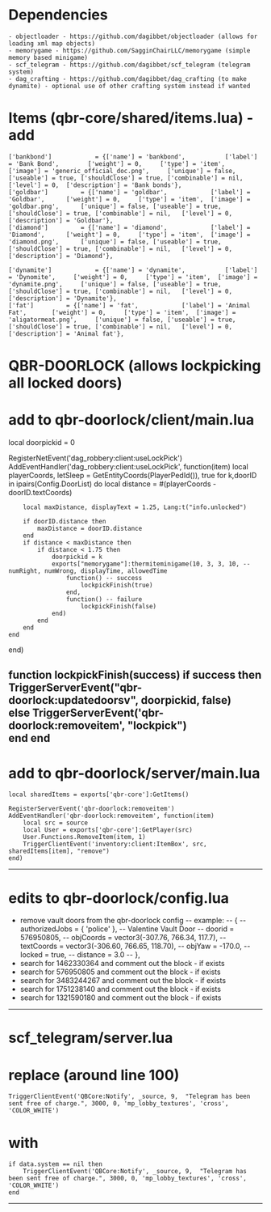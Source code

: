 # Dependencies
	- objectloader - https://github.com/dagibbet/objectloader (allows for loading xml map objects)
	- memorygame - https://github.com/SagginChairLLC/memorygame (simple memory based minigame)
	- scf_telegram - https://github.com/dagibbet/scf_telegram (telegram system)
	- dag_crafting - https://github.com/dagibbet/dag_crafting (to make dynamite) - optional use of other crafting system instead if wanted

# Items (qbr-core/shared/items.lua) - add

	['bankbond']			= {['name'] = 'bankbond',			['label'] = 'Bank Bond',		['weight'] = 0,		['type'] = 'item',	['image'] = 'generic_official_doc.png',		['unique'] = false,	['useable'] = true,	['shouldClose'] = true,	['combinable'] = nil,	['level'] = 0,	['description'] = 'Bank bonds'},
	['goldbar']			= {['name'] = 'goldbar',			['label'] = 'Goldbar',		['weight'] = 0,		['type'] = 'item',	['image'] = 'goldbar.png',		['unique'] = false,	['useable'] = true,	['shouldClose'] = true,	['combinable'] = nil,	['level'] = 0,	['description'] = 'Goldbar'},
	['diamond']			= {['name'] = 'diamond',			['label'] = 'Diamond',		['weight'] = 0,		['type'] = 'item',	['image'] = 'diamond.png',		['unique'] = false,	['useable'] = true,	['shouldClose'] = true,	['combinable'] = nil,	['level'] = 0,	['description'] = 'Diamond'},

	['dynamite']			= {['name'] = 'dynamite',			['label'] = 'Dynomite',		['weight'] = 0,		['type'] = 'item',	['image'] = 'dynamite.png',		['unique'] = false,	['useable'] = true,	['shouldClose'] = true,	['combinable'] = nil,	['level'] = 0,	['description'] = 'Dynamite'},
	['fat']			= {['name'] = 'fat',			['label'] = 'Animal Fat',		['weight'] = 0,		['type'] = 'item',	['image'] = 'aligatormeat.png',		['unique'] = false,	['useable'] = true,	['shouldClose'] = true,	['combinable'] = nil,	['level'] = 0,	['description'] = 'Animal fat'},


# QBR-DOORLOCK (allows lockpicking all locked doors)
# add to qbr-doorlock/client/main.lua

local doorpickid = 0

RegisterNetEvent('dag_robbery:client:useLockPick')
AddEventHandler('dag_robbery:client:useLockPick', function(item)
	local playerCoords, letSleep = GetEntityCoords(PlayerPedId()), true
	for k,doorID in ipairs(Config.DoorList) do
		local distance = #(playerCoords - doorID.textCoords)

		local maxDistance, displayText = 1.25, Lang:t("info.unlocked")

		if doorID.distance then
			maxDistance = doorID.distance
		end
		if distance < maxDistance then
			if distance < 1.75 then
				doorpickid = k
				exports["memorygame"]:thermiteminigame(10, 3, 3, 10, --numRight, numWrong, displayTime, allowedTime
					function() -- success
						lockpickFinish(true)
					end,
					function() -- failure
						lockpickFinish(false)
				end)
			end
		end
	end
end)


function lockpickFinish(success)
	if success then
		TriggerServerEvent("qbr-doorlock:updatedoorsv", doorpickid, false)	
	else
		TriggerServerEvent('qbr-doorlock:removeitem', "lockpick")        	
	end
end
----------------
# add to qbr-doorlock/server/main.lua

	local sharedItems = exports['qbr-core']:GetItems()

	RegisterServerEvent('qbr-doorlock:removeitem')
	AddEventHandler('qbr-doorlock:removeitem', function(item)
		local src = source
		local User = exports['qbr-core']:GetPlayer(src)
		User.Functions.RemoveItem(item, 1)
		TriggerClientEvent('inventory:client:ItemBox', src, sharedItems[item], "remove")
	end)

----------------
# edits to qbr-doorlock/config.lua
- remove vault doors from the qbr-doorlock config
	-- example: 
	-- {
	-- authorizedJobs = { 'police' }, -- Valentine Vault Door
	-- doorid = 576950805,
	-- objCoords  = vector3(-307.76, 766.34, 117.7),
	-- textCoords  = vector3(-306.60, 766.65, 118.70),
	-- objYaw = -170.0,
	-- locked = true,
	-- distance = 3.0
	-- },
- search for 1462330364 and comment out the block - if exists 
- search for 576950805 and comment out the block - if exists
- search for 3483244267 and comment out the block - if exists
- search for 1751238140 and comment out the block - if exists
- search for 1321590180 and comment out the block - if exists
	
	

---------------- 

# scf_telegram/server.lua
# replace (around line 100)
	
	TriggerClientEvent('QBCore:Notify', _source, 9,  "Telegram has been sent free of charge.", 3000, 0, 'mp_lobby_textures', 'cross', 'COLOR_WHITE')
	
# with
	
	if data.system == nil then 
		TriggerClientEvent('QBCore:Notify', _source, 9,  "Telegram has been sent free of charge.", 3000, 0, 'mp_lobby_textures', 'cross', 'COLOR_WHITE')
	end


----------------



